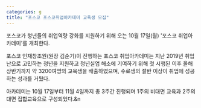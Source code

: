 ```yaml
---
categories: g
title: "포스코 포스코취업아카데미 교육생 모집"
---
```







포스코가 청년들의 취업역량 강화를 지원하기 위해 오는 10월 17일(월) &#39;포스코 취업아카데미&#39;를 개최한다.

포스코 인재창조원(원장 김순기)이 진행하는 포스코 취업아카데미는 지난 2019년 취업난으로 고민하는 청년을 지원하고 청년실업 해소에 기여하기 위해 첫 시행된 이후 올해 상반기까지 약 3200여명의 교육생을 배출하였으며, 수료생의 절반 이상이 취업에 성공하는 성과를 거뒀다.

아카데미는 10월 17일부터 11월 4일까지 총 3주간 진행되며 1주의 비대면 교육과 2주의 대면 집합교육으로 구성되었다.&n